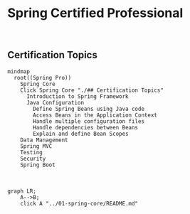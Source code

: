 # Spring Certified Professional

<br>

## Certification Topics

```mermaid
mindmap
  root((Spring Pro))
    Spring Core
    Click Spring Core "./## Certification Topics"
      Introduction to Spring Framework
      Java Configuration
        Define Spring Beans using Java code
        Access Beans in the Application Context
        Handle multiple configuration files
        Handle dependencies between Beans
        Explain and define Bean Scopes
    Data Management
    Spring MVC
    Testing
    Security
    Spring Boot
```

<br>

```mermaid
graph LR;
    A-->B;
    click A "../01-spring-core/README.md"
```